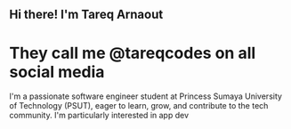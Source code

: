 ##  Hi there! I'm Tareq Arnaout 
# They call me @tareqcodes on all social media

I'm a passionate software engineer student at Princess Sumaya University of Technology (PSUT), eager to learn, grow, and contribute to the tech community. I'm particularly interested in app dev
<!--
**tareqarnaout/tareqarnaout** is a ✨ _special_ ✨ repository because its `README.md` (this file) appears on your GitHub profile.

Here are some ideas to get you started:

- 🔭 I’m currently working on ...
- 🌱 I’m currently learning ...
- 👯 I’m looking to collaborate on ...
- 🤔 I’m looking for help with ...
- 💬 Ask me about ...
- 📫 How to reach me: ...
- 😄 Pronouns: ...
- ⚡ Fun fact: ...
-->
